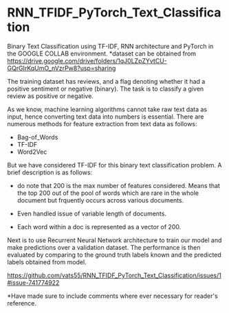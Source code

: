 # RNN_TFIDF_PyTorch_Text_Classification
Binary Text Classification using TF-IDF, RNN architecture and PyTorch in the GOOGLE COLLAB environment.
*dataset can be obtained from https://drive.google.com/drive/folders/1qJ0LZpZYvtCU-GQrGIrKqUmO_nVzrPw8?usp=sharing

The training dataset has reviews, and a flag denoting whether it had a positive sentiment or negative (binary). The task is to classify a given review as positive or negative. 

As we know, machine learning algorithms cannot take raw text data as input, hence converting text data into numbers is essential. There are numerous methods for feature extraction from text data as follows: 
* Bag-of_Words
* TF-IDF 
* Word2Vec

But we have considered TF-IDF for this binary text classification problem. A brief description is as follows: 
* do note that 200 is the max number of features considered. Means that the top 200 out of the pool of words which are rare in the whole document but frquently occurs across various documents. 

* Even handled issue of variable length of documents. 

* Each word within a doc is represented as a vector of 200. 

Next is to use Recurrent Neural Network architecture to train our model and make predictions over a validation dataset. The performance is then evaluated by comparing to the ground truth labels known and the predicted labels obtained from model. 

https://github.com/vats55/RNN_TFIDF_PyTorch_Text_Classification/issues/1#issue-741774922

*Have made sure to include comments where ever necessary for reader's reference. 


